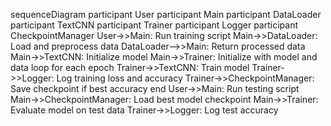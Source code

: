 sequenceDiagram
    participant User
    participant Main
    participant DataLoader
    participant TextCNN
    participant Trainer
    participant Logger
    participant CheckpointManager
    User->>Main: Run training script
    Main->>DataLoader: Load and preprocess data
    DataLoader-->>Main: Return processed data
    Main->>TextCNN: Initialize model
    Main->>Trainer: Initialize with model and data
    loop for each epoch
        Trainer->>TextCNN: Train model
        Trainer->>Logger: Log training loss and accuracy
        Trainer->>CheckpointManager: Save checkpoint if best accuracy
    end
    User->>Main: Run testing script
    Main->>CheckpointManager: Load best model checkpoint
    Main->>Trainer: Evaluate model on test data
    Trainer->>Logger: Log test accuracy